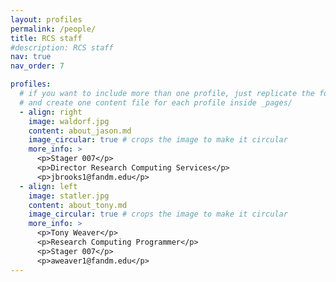 ```yaml
---
layout: profiles
permalink: /people/
title: RCS staff
#description: RCS staff
nav: true
nav_order: 7

profiles:
  # if you want to include more than one profile, just replicate the following block
  # and create one content file for each profile inside _pages/
  - align: right
    image: waldorf.jpg
    content: about_jason.md
    image_circular: true # crops the image to make it circular
    more_info: >
      <p>Stager 007</p>
      <p>Director Research Computing Services</p>
      <p>jbrooks1@fandm.edu</p>
  - align: left
    image: statler.jpg
    content: about_tony.md
    image_circular: true # crops the image to make it circular
    more_info: >
      <p>Tony Weaver</p>
      <p>Research Computing Programmer</p>
      <p>Stager 007</p>
      <p>aweaver1@fandm.edu</p>
---
```

